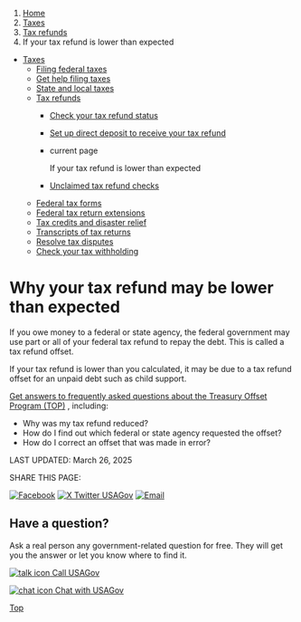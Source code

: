 1. [Home](/)
2. [Taxes](/taxes)
3. [Tax refunds](/tax-refunds)
4. If your tax refund is lower than expected

* [Taxes](/taxes)
  + [Filing federal taxes](/file-federal-taxes)
  + [Get help filing taxes](/help-with-taxes)
  + [State and local taxes](/state-taxes)
  + [Tax refunds](/tax-refunds)
    - [Check your tax refund status](/check-tax-status)
    - [Set up direct deposit to receive your tax refund](/tax-refund-direct-deposit)
    - current page

      If your tax refund is lower than expected
    - [Unclaimed tax refund checks](/unclaimed-tax-refunds)
  + [Federal tax forms](/get-tax-forms)
  + [Federal tax return extensions](/federal-tax-extensions)
  + [Tax credits and disaster relief](/child-disaster-tax)
  + [Transcripts of tax returns](/tax-return-transcripts)
  + [Resolve tax disputes](/resolve-tax-disputes)
  + [Check your tax withholding](/check-tax-withholding)

Why your tax refund may be lower than expected
==============================================

If you owe money to a federal or state agency, the federal government may use part or all of your federal tax refund to repay the debt. This is called a tax refund offset.

If your tax refund is lower than you calculated, it may be due to a tax refund offset for an unpaid debt such as child support.

[Get answers to frequently asked questions about the Treasury Offset Program (TOP)](https://www.irs.gov/taxtopics/tc203)
, including:

* Why was my tax refund reduced?
* How do I find out which federal or state agency requested the offset?
* How do I correct an offset that was made in error?

LAST UPDATED:
March 26, 2025

SHARE THIS PAGE:

[![Facebook](/themes/custom/usagov/images/social-media-icons/Facebook_Icon.svg)](https://www.facebook.com/sharer/sharer.php?u=https://www.usa.gov/tax-refund-offset&v=3)
[![X Twitter USAGov](/themes/custom/usagov/images/social-media-icons/X_Twitter_Icon.svg?version=2)](https://twitter.com/intent/tweet?source=webclient&text=https://www.usa.gov/tax-refund-offset)
[![Email](/themes/custom/usagov/images/social-media-icons/Email_Icon.svg?version=2)](mailto:?subject=https://www.usa.gov/tax-refund-offset)

Have a question?
----------------

Ask a real person any government-related question for free. They will get you the answer or let you know where to find it.

[![talk icon](/themes/custom/usagov/images/ICONS_talk.png)
Call USAGov](/phone)

[![chat icon](/themes/custom/usagov/images/ICONS_chat.png)
Chat with USAGov](/chat)

[Top](#main-content)